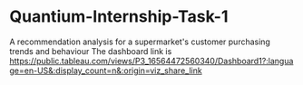 # Quantium-Internship-Task-1
A recommendation analysis for a supermarket's customer purchasing trends and behaviour
The dashboard link is https://public.tableau.com/views/P3_16564472560340/Dashboard1?:language=en-US&:display_count=n&:origin=viz_share_link

